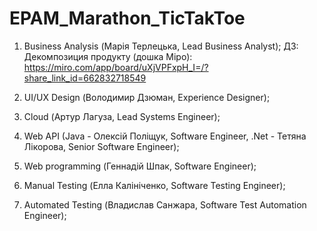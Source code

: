 # EPAM_Marathon_TicTakToe

1. Business Analysis (Марія Терлецька, Lead Business Analyst);
ДЗ: Декомпозиция продукту (дошка Міро): https://miro.com/app/board/uXjVPFxpH_I=/?share_link_id=662832718549

2. UI/UX Design (Володимир Дзюман, Experience Designer);

3. Cloud (Артур Лагуза, Lead Systems Engineer);

4. Web API (Java - Олексій Поліщук, Software Engineer, .Net - Тетяна Лікорова, Senior Software Engineer);

5. Web programming (Геннадій Шпак, Software Engineer);

6. Manual Testing (Елла Калініченко, Software Testing Engineer);

7. Automated Testing (Владислав Санжара, Software Test Automation Engineer);
